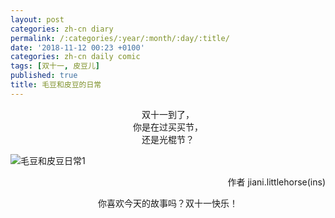 ```yaml
---
layout: post
categories: zh-cn diary
permalink: /:categories/:year/:month/:day/:title/
date: '2018-11-12 00:23 +0100'
categories: zh-cn daily comic
tags: [双十一, 皮豆儿]
published: true
title: 毛豆和皮豆的日常
---
```

<center>双十一到了，</center>

<center>你是在过买买节，</center>

<center>还是光棍节？</center>

![毛豆和皮豆日常1]({{site.baseurl}}/uploads/WechatIMG4.jpeg)

<p align="right">作者 jiani.littlehorse(ins)</p>

<center>你喜欢今天的故事吗？双十一快乐！</center>
